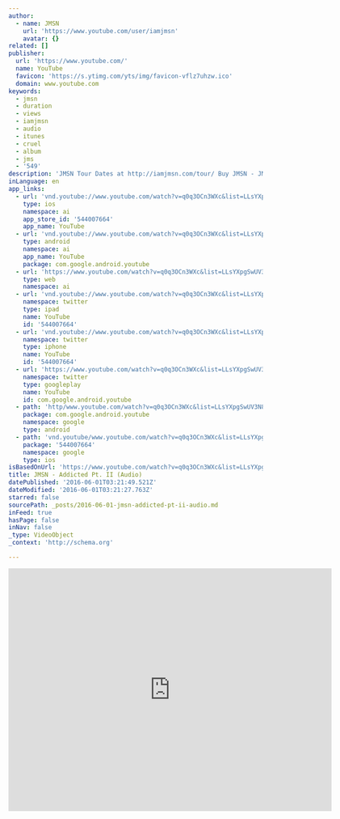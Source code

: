 ```yaml
---
author:
  - name: JMSN
    url: 'https://www.youtube.com/user/iamjmsn'
    avatar: {}
related: []
publisher:
  url: 'https://www.youtube.com/'
  name: YouTube
  favicon: 'https://s.ytimg.com/yts/img/favicon-vflz7uhzw.ico'
  domain: www.youtube.com
keywords:
  - jmsn
  - duration
  - views
  - iamjmsn
  - audio
  - itunes
  - cruel
  - album
  - jms
  - '549'
description: 'JMSN Tour Dates at http://iamjmsn.com/tour/ Buy JMSN - JMSN (Blue Album) Physical [CD, Vinyl, Digital]: http://shop.iamjmsn.com/ iTunes - https://itunes.apple.com/us/album/jmsn/id945749626'
inLanguage: en
app_links:
  - url: 'vnd.youtube://www.youtube.com/watch?v=q0q3OCn3WXc&list=LLsYXpgSwUV3N8XVfVgPV0rw&index=52&feature=applinks'
    type: ios
    namespace: ai
    app_store_id: '544007664'
    app_name: YouTube
  - url: 'vnd.youtube://www.youtube.com/watch?v=q0q3OCn3WXc&list=LLsYXpgSwUV3N8XVfVgPV0rw&index=52&feature=applinks'
    type: android
    namespace: ai
    app_name: YouTube
    package: com.google.android.youtube
  - url: 'https://www.youtube.com/watch?v=q0q3OCn3WXc&list=LLsYXpgSwUV3N8XVfVgPV0rw&index=52&feature=applinks'
    type: web
    namespace: ai
  - url: 'vnd.youtube://www.youtube.com/watch?v=q0q3OCn3WXc&list=LLsYXpgSwUV3N8XVfVgPV0rw&index=52&feature=applinks'
    namespace: twitter
    type: ipad
    name: YouTube
    id: '544007664'
  - url: 'vnd.youtube://www.youtube.com/watch?v=q0q3OCn3WXc&list=LLsYXpgSwUV3N8XVfVgPV0rw&index=52&feature=applinks'
    namespace: twitter
    type: iphone
    name: YouTube
    id: '544007664'
  - url: 'https://www.youtube.com/watch?v=q0q3OCn3WXc&list=LLsYXpgSwUV3N8XVfVgPV0rw&index=52'
    namespace: twitter
    type: googleplay
    name: YouTube
    id: com.google.android.youtube
  - path: 'http/www.youtube.com/watch?v=q0q3OCn3WXc&list=LLsYXpgSwUV3N8XVfVgPV0rw&index=52'
    package: com.google.android.youtube
    namespace: google
    type: android
  - path: 'vnd.youtube/www.youtube.com/watch?v=q0q3OCn3WXc&list=LLsYXpgSwUV3N8XVfVgPV0rw&index=52'
    package: '544007664'
    namespace: google
    type: ios
isBasedOnUrl: 'https://www.youtube.com/watch?v=q0q3OCn3WXc&list=LLsYXpgSwUV3N8XVfVgPV0rw&index=52'
title: JMSN - Addicted Pt. II (Audio)
datePublished: '2016-06-01T03:21:49.521Z'
dateModified: '2016-06-01T03:21:27.763Z'
starred: false
sourcePath: _posts/2016-06-01-jmsn-addicted-pt-ii-audio.md
inFeed: true
hasPage: false
inNav: false
_type: VideoObject
_context: 'http://schema.org'

---
```

<iframe src="https://cdn.embedly.com/widgets/media.html?src=https%3A%2F%2Fwww.youtube.com%2Fembed%2Fq0q3OCn3WXc%3Ffeature%3Doembed&amp;url=http%3A%2F%2Fwww.youtube.com%2Fwatch%3Fv%3Dq0q3OCn3WXc&amp;image=https%3A%2F%2Fi.ytimg.com%2Fvi%2Fq0q3OCn3WXc%2Fhqdefault.jpg&amp;key=b7d04c9b404c499eba89ee7072e1c4f7&amp;type=text%2Fhtml&amp;schema=youtube" width="640" height="480" scrolling="no" frameborder="0" allowfullscreen="" style=""></iframe>